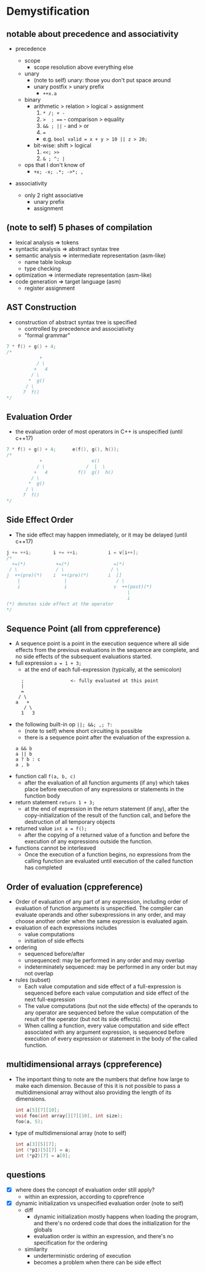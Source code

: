 Demystification
================================================================================
## notable about precedence and associativity
* precedence
    * scope 
        * scope resolution above everything else
    * unary
        * (note to self) unary: those you don't put space around
        * unary postfix > unary prefix
            * `++x.a`
    * binary
        * arithmetic > relation > logical > assignment
            1. `* /; + -`
            2. `>  ; ==` - comparison > equality
            3. `&& ; ||` - and > or
            4. `=`           
            * e.g. `bool valid = x + y > 10 || z > 20; `
        * bit-wise: shift > logical
            1. `<<; >>`
            2. `& ; ^; |`
    * ops that I don't know of
        * `+x; -x; .*; ->*; ,`

* associativity
    * only 2 right associative
        * unary prefix
        * assignment

## (note to self) 5 phases of compilation
* lexical analysis      => tokens
* syntactic analysis    => abstract syntax tree
* semantic analysis     => intermediate representation (asm-like)
    - name table lookup
    - type checking
* optimization          => intermediate representation (asm-like)
* code generation       => target language (asm)                    
    - register assignment

## AST Construction
* construction of abstract syntax tree is specified
    * controlled by precedence and associativity
    * "formal grammar"
```cpp
7 * f() + g() + 4;
/*
            + 
           / \
          +   4
         / \
        *  g()
       / \
      7  f()
*/
```

## Evaluation Order
* the evaluation order of most operators in C++ is unspecified (until c++17)
```cpp
7 * f() + g() + 4;      e(f(), g(), h());
/*
            +                  e()
           / \               /  |  \
          +   4           f()  g()  h()
         / \
        *  g()
       / \
      7  f()
*/
```

## Side Effect Order
* The side effect may happen immediately, or it may be delayed (until c++17)
```cpp
j += ++i;        i += ++i;           i = v[i++];
/*
  +=(*)           +=(*)                =(*)
 / \              / \                 / \ 
j  ++(pre)(*)    i  ++(pre)(*)       i  []
    |                |                  / \
    i                i                 v  ++(post)(*)
                                            |
                                            i
(*) denotes side effect at the operator
*/
```

## Sequence Point (all from cppreference)
* A sequence point is a point in the execution sequence where all side effects 
from the previous evaluations in the sequence are complete, and no side effects 
of the subsequent evaluations started.
* full expression `a = 1 + 3;`
    * at the end of each full-expression (typically, at the semicolon)
    ```
      ;                 <- fully evaluated at this point   
      |
      =
     / \
    a   +
       / \
      1   3
    ```
* the following built-in op `||; &&; ,; ?:` 
    * (note to self) where short circuiting is possible
    * there is a sequence point after the evaluation of the expression a.
    ```
    a && b
    a || b
    a ? b : c
    a , b
    ```
* function call `f(a, b, c)`
    * after the evaluation of all function arguments (if any) which takes place 
    before execution of any expressions or statements in the function body
* return statement `return 1 + 3;`
    * at the end of expression in the return statement (if any), after the 
    copy-initialization of the result of the function call, and before the 
    destruction of all temporary objects
* returned value `int a = f();`
    * after the copying of a returned value of a function and before the 
    execution of any expressions outside the function.
* functions cannot be interleaved
    * Once the execution of a function begins, no expressions from the calling 
    function are evaluated until execution of the called function has completed 

## Order of evaluation (cppreference)
* Order of evaluation of any part of any expression, including order of 
evaluation of function arguments is unspecified. The compiler can evaluate 
operands and other subexpressions in any order, and may choose another order 
when the same expression is evaluated again.
* evaluation of each expressions includes
    * value computations
    * initiation of side effects
* ordering
    * sequenced before/after
    * unsequenced: may be performed in any order and may overlap 
    * indeterminately sequenced: may be performed in any order but may not overlap
* rules (subset)
    * Each value computation and side effect of a full-expression is sequenced 
    before each value computation and side effect of the next full-expression
    * The value computations (but not the side effects) of the operands to any 
    operator are sequenced before the value computation of the result of the 
    operator (but not its side effects).
    * When calling a function, every value computation and side effect 
    associated with any argument expression, is sequenced before execution of 
    every expression or statement in the body of the called function.

## multidimensional arrays (cppreference)
* The important thing to note are the numbers that define how large to make each
  dimension. Because of this it is not possible to pass a multidimensional array 
  without also providing the length of its dimensions.
    ```cpp
    int a[5][7][10];
    void foo(int array[][7][10], int size);
    foo(a, 5);
    ```
* type of multidimensional array (note to self)
    ```cpp
    int a[3][5][7];
    int (*p1)[5][7] = a;
    int (*p2)[7] = a[0];
    ```

## questions
* [x] where does the concept of evaluation order still apply? 
    - within an expression, according to cpprefrence
* [x] dynamic initialization vs unspecified evaluation order (note to self) 
    - diff
        - dynamic initialization mostly happens when loading the program, and 
        there's no ordered code that does the initialization for the globals
        - evaluation order is within an expression, and there's no specification 
        for the ordering
    - similarity
        - underterministic ordering of execution 
        - becomes a problem when there can be side effect
